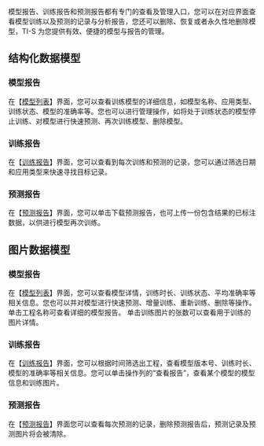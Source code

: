 模型报告、训练报告和预测报告都有专门的查看及管理入口，您可以在对应界面查看模型训练以及预测的记录与分析报告，您还可以删除、恢复或者永久性地删除模型，TI-S 为您提供有效、便捷的模型与报告的管理。

## 结构化数据模型

### 模型报告
在【[模型列表](https://console.cloud.tencent.com/tis/modules)】界面，您可以查看训练模型的详细信息，如模型名称、应用类型、训练状态、模型的准确率等。您也可以进行管理操作，如将处于训练状态的模型停止训练、对模型进行快速预测、再次训练模型、删除模型。


### 训练报告
在【[训练报告](https://console.cloud.tencent.com/tis/report/train)】界面，您可以查看到每次训练和预测的记录，您可以通过筛选日期和应用类型来快速寻找目标记录。

### 预测报告
在【[预测报告](https://console.cloud.tencent.com/tis/report/prediction)】界面，您可以单击下载预测报告，也可上传一份包含结果的已标注数据，以供进行模型再次训练。


## 图片数据模型
### 模型报告
在【[模型列表](https://console.cloud.tencent.com/tis/photo_modules)】界面，您可以查看模型详情，训练时长、训练状态、平均准确率等相关信息。您也可以并对模型进行快速预测、增量训练、重新训练、删除等操作。
单击工程名称可查看详细的模型报告。
单击训练图片的张数可以查看用于训练的图片详情。


### 训练报告
在【[训练报告](https://console.cloud.tencent.com/tis/photo_report/train)】界面，您可以根据时间筛选出工程，查看模型版本号、训练时长、模型的准确率等相关信息。您可以单击操作列的“查看报告”，查看某个模型的模型信息和训练图片。

### 预测报告
在【[预测报告](https://console.cloud.tencent.com/tis/photo_report/prediction)】界面您可以查看每次预测的记录，删除预测报告后，预测记录及预测图片将会被清除。
